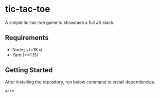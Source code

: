 # tic-tac-toe

A simple tic-tac-toe game to showcase a full JS stack.

## Requirements

- Node.js (=18.x)
- Yarn (>=1.15)

## Getting Started

After installing the repository, run below command to install dependencies.

```shell
yarn
```
